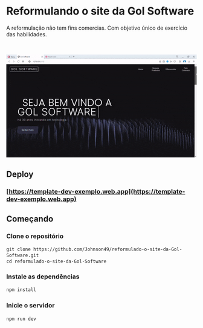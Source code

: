 # Reformulando o site da Gol Software

A reformulação não tem fins comercias. Com objetivo único de exercício das habilidades.

<br>

<p align="center">
 <img width="600" src="https://github.com/Johnson49/reformulado-o-site-da-Gol-Software/blob/main/src/assets/img/gif.gif">
</p>

## Deploy

### [https://template-dev-exemplo.web.app](https://template-dev-exemplo.web.app)

## Começando

### Clone o repositório

```shell
git clone https://github.com/Johnson49/reformulado-o-site-da-Gol-Software.git
cd reformulado-o-site-da-Gol-Software
```

### Instale as dependências

```javascript
npm install
```

### Inicie o servidor

```javascript
npm run dev
```
